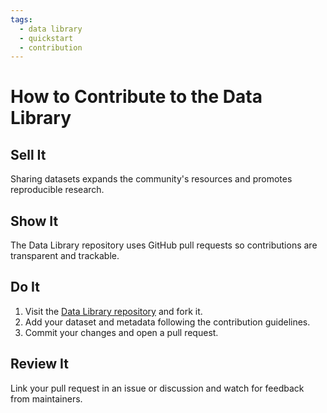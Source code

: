 ```yaml
---
tags:
  - data library
  - quickstart
  - contribution
---
```


# How to Contribute to the Data Library

## Sell It
Sharing datasets expands the community's resources and promotes reproducible research.

## Show It
The Data Library repository uses GitHub pull requests so contributions are transparent and trackable.

## Do It
1. Visit the [Data Library repository](https://github.com/CU-ESIIL/data-library) and fork it.
2. Add your dataset and metadata following the contribution guidelines.
3. Commit your changes and open a pull request.

## Review It
Link your pull request in an issue or discussion and watch for feedback from maintainers.


